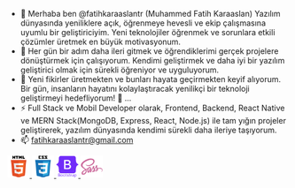 - 👋 Merhaba ben @fatihkaraaslantr (Muhammed Fatih Karaaslan) Yazılım dünyasında yeniliklere açık, öğrenmeye hevesli ve ekip çalışmasına uyumlu bir geliştiriciyim. Yeni teknolojiler öğrenmek ve sorunlara etkili çözümler üretmek en büyük motivasyonum.
- 👀 Her gün bir adım daha ileri gitmek ve öğrendiklerimi gerçek projelere dönüştürmek için çalışıyorum. Kendimi geliştirmek ve daha iyi bir yazılım geliştirici olmak için sürekli öğreniyor ve uyguluyorum.
- 🌱 Yeni fikirler üretmekten ve bunları hayata geçirmekten keyif alıyorum. Bir gün, insanların hayatını kolaylaştıracak yenilikçi bir teknoloji geliştirmeyi hedefliyorum! 🚀 ...
- ⚡ Full Stack ve Mobil Developer olarak, Frontend, Backend, React Native ve MERN Stack(MongoDB, Express, React, Node.js) ile tam yığın projeler geliştirerek, yazılım dünyasında kendimi sürekli daha ileriye taşıyorum.
- 📫 fatihkaraaslantr@gmail.com

<p align="left"> <a href="https://www.w3.org/html/" target="_blank" rel="noreferrer"> <img src="https://raw.githubusercontent.com/devicons/devicon/master/icons/html5/html5-original-wordmark.svg" alt="html5" width="40" height="40"/> </a><a href="https://www.w3schools.com/css/" target="_blank" rel="noreferrer"> <img src="https://raw.githubusercontent.com/devicons/devicon/master/icons/css3/css3-original-wordmark.svg" alt="css3" width="40" height="40"/></a><a href="https://getbootstrap.com" target="_blank" rel="noreferrer"> <img src="https://raw.githubusercontent.com/devicons/devicon/master/icons/bootstrap/bootstrap-plain-wordmark.svg" alt="bootstrap" width="40" height="40"/></a><a href="https://sass-lang.com" target="_blank" rel="noreferrer"> <img src="https://raw.githubusercontent.com/devicons/devicon/master/icons/sass/sass-original.svg" alt="sass" width="40" height="40"/></a></p>

